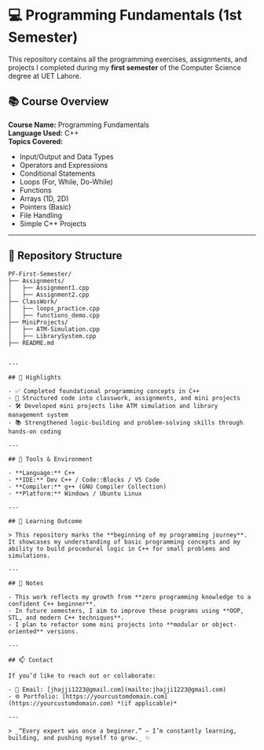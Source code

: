 # 💻 Programming Fundamentals (1st Semester)

This repository contains all the programming exercises, assignments, and projects I completed during my **first semester** of the Computer Science degree at UET Lahore.

## 📚 Course Overview

**Course Name:** Programming Fundamentals  
**Language Used:** C++  
**Topics Covered:**
- Input/Output and Data Types
- Operators and Expressions
- Conditional Statements
- Loops (For, While, Do-While)
- Functions
- Arrays (1D, 2D)
- Pointers (Basic)
- File Handling
- Simple C++ Projects

---

## 📁 Repository Structure

```text
PF-First-Semester/
├── Assignments/
│   ├── Assignment1.cpp
│   ├── Assignment2.cpp
├── ClassWork/
│   ├── loops_practice.cpp
│   ├── functions_demo.cpp
├── MiniProjects/
│   ├── ATM-Simulation.cpp
│   ├── LibrarySystem.cpp
├── README.md


---

## 🚀 Highlights

- ✅ Completed foundational programming concepts in C++
- 📁 Structured code into classwork, assignments, and mini projects
- 🛠️ Developed mini projects like ATM simulation and library management system
- 📚 Strengthened logic-building and problem-solving skills through hands-on coding

---

## 🔧 Tools & Environment

- **Language:** C++
- **IDE:** Dev C++ / Code::Blocks / VS Code
- **Compiler:** g++ (GNU Compiler Collection)
- **Platform:** Windows / Ubuntu Linux

---

## 🧠 Learning Outcome

> This repository marks the **beginning of my programming journey**. It showcases my understanding of basic programming concepts and my ability to build procedural logic in C++ for small problems and simulations.

---

## 📌 Notes

- This work reflects my growth from **zero programming knowledge to a confident C++ beginner**.
- In future semesters, I aim to improve these programs using **OOP, STL, and modern C++ techniques**.
- I plan to refactor some mini projects into **modular or object-oriented** versions.

---

## 📫 Contact

If you’d like to reach out or collaborate:

- 📧 Email: [jhajji1223@gmail.com](mailto:jhajji1223@gmail.com)
- 🌐 Portfolio: [https://yourcustomdomain.com](https://yourcustomdomain.com) *(if applicable)*

---

> _“Every expert was once a beginner.” — I’m constantly learning, building, and pushing myself to grow._ ✨
